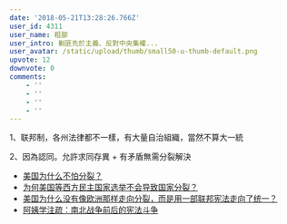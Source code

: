 ```yaml
---
date: '2018-05-21T13:28:26.766Z'
user_id: 4311
user_name: 粗鄙
user_intro: 剿匪先於主義、反對中央集權...
user_avatar: /static/upload/thumb/small50-u-thumb-default.png
upvote: 12
downvote: 0
comments:
    - ''
    - ''
    - ''
    - ''
---
```


1、联邦制，各州法律都不一樣，有大量自治組織，當然不算大一統

2、因為認同。允許求同存異 + 有矛盾無需分裂解決

*   [美国为什么不怕分裂？](https://web.archive.org:443/web/20180529145222/http://blog.creaders.net/u/4339/201410/194441.html)
*   [为何美国等西方民主国家选举不会导致国家分裂？](https://web.archive.org:443/web/20180529145222/https://www.zhihu.com/question/50719990/answer/122369919)
*   [美国为什么没有像欧洲那样走向分裂，而是用一部联邦宪法走向了统一？](https://web.archive.org:443/web/20180529145222/https://www.zhihu.com/question/21322549/answer/117268570)
*   [阿姨学注疏：南北战争前后的宪法斗争](https://web.archive.org:443/web/20180529145222/https://www.douban.com/note/477794027)
